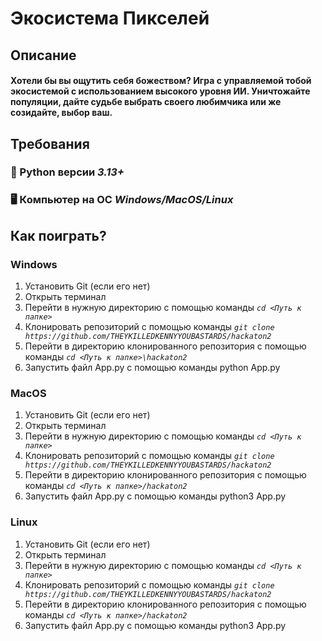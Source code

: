 # Экосистема Пикселей


## Описание
  #### Хотели бы вы ощутить себя божеством? Игра с управляемой тобой экосистемой с использованием высокого уровня ИИ. Уничтожайте популяции, дайте судьбе выбрать своего любимчика или же созидайте, выбор ваш.


## Требования
  ### 🐍 Python версии _3.13+_
  
  ### 🖥 Компьютер на ОС _Windows/MacOS/Linux_


## Как поиграть?

### Windows
  1. Установить Git (если его нет)
  2. Открыть терминал
  3. Перейти в нужную директорию с помощью команды _`cd <Путь к папке>`_
  4. Клонировать репозиторий с помощью команды _`git clone https://github.com/THEYKILLEDKENNYYOUBASTARDS/hackaton2`_
  5. Перейти в директорию клонированного репозитория с помощью команды _`cd <Путь к папке>\hackaton2`_
  6. Запустить файл App.py с помощью команды python App.py

### MacOS
  1. Установить Git (если его нет)
  2. Открыть терминал
  3. Перейти в нужную директорию с помощью команды _`cd <Путь к папке>`_
  4. Клонировать репозиторий с помощью команды _`git clone https://github.com/THEYKILLEDKENNYYOUBASTARDS/hackaton2`_
  5. Перейти в директорию клонированного репозитория с помощью команды _`cd <Путь к папке>/hackaton2`_
  6. Запустить файл App.py с помощью команды python3 App.py

### Linux
  1. Установить Git (если его нет)
  2. Открыть терминал
  3. Перейти в нужную директорию с помощью команды _`cd <Путь к папке>`_
  4. Клонировать репозиторий с помощью команды _`git clone https://github.com/THEYKILLEDKENNYYOUBASTARDS/hackaton2`_
  5. Перейти в директорию клонированного репозитория с помощью команды _`cd <Путь к папке>/hackaton2`_
  6. Запустить файл App.py с помощью команды python3 App.py
